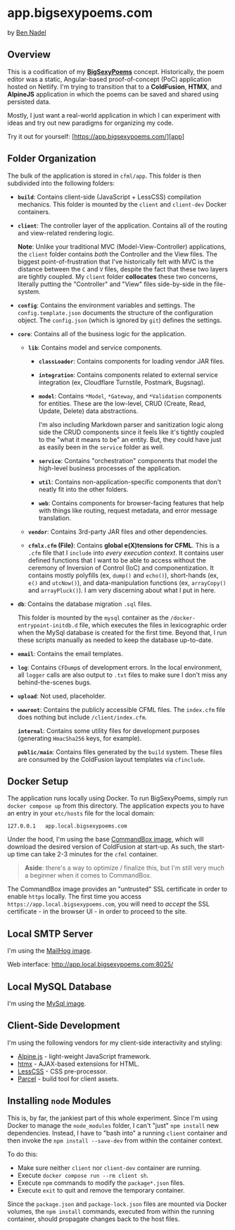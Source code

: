 
# app.bigsexypoems.com

by [Ben Nadel][ben-nadel]


## Overview

This is a codification of my [**BigSexyPoems**][app] concept. Historically, the poem editor was a static, Angular-based proof-of-concept (PoC) application hosted on Netlify. I'm trying to transition that to a **ColdFusion**, **HTMX**, and **AlpineJS** application in which the poems can be saved and shared using persisted data.

Mostly, I just want a real-world application in which I can experiment with ideas and try out new paradigms for organizing my code.

Try it out for yourself: [https://app.bigsexypoems.com/][app]


## Folder Organization

The bulk of the application is stored in `cfml/app`. This folder is then subdivided into the following folders:

* **`build`**: Contains client-side (JavaScript + LessCSS) compilation mechanics. This folder is mounted by the `client` and `client-dev` Docker containers.

* **`client`**: The controller layer of the application. Contains all of the routing and view-related rendering logic.

  **Note**: Unlike your traditional MVC (Model-View-Controller) applications, the `client` folder contains _both_ the Controller and the View files. The biggest point-of-frustration that I've historically felt with MVC is the distance between the `C` and `V` files, despite the fact that these two layers are tightly coupled. My `client` folder **collocates** these two concerns, literally putting the "Controller" and "View" files side-by-side in the file-system.

* **`config`**: Contains the environment variables and settings. The `config.template.json` documents the structure of the configuration object. The `config.json` (which is ignored by `git`) defines the settings.

* **`core`**: Contains all of the business logic for the application.

  * **`lib`**: Contains model and service components.

    * **`classLoader`**: Contains components for loading vendor JAR files.

    * **`integration`**: Contains components related to external service integration (ex, Cloudflare Turnstile, Postmark, Bugsnag).

    * **`model`**: Contains `*Model`, `*Gateway`, and `*Validation` components for entities. These are the low-level, CRUD (Create, Read, Update, Delete) data abstractions.

      I'm also including Markdown parser and sanitization logic along side the CRUD components since it feels like it's tightly coupled to the "what it means to be" an entity. But, they could have just as easily been in the `service` folder as well.

    * **`service`**: Contains "orchestration" components that model the high-level business processes of the application.

    * **`util`**: Contains non-application-specific components that don't neatly fit into the other folders.

    * **`web`**: Contains components for browser-facing features that help with things like routing, request metadata, and error message translation.

  * **`vendor`**: Contains 3rd-party JAR files and other dependencies.

  * **`cfmlx.cfm` (File)**: Contains **global e(X)tensions for CFML**. This is a `.cfm` file that I `include` into _every execution context_. It contains user defined functions that I want to be able to access without the ceremony of Inversion of Control (IoC) and componentization. It contains mostly polyfills (ex, `dump()` and `echo()`), short-hands (ex, `e()` and `utcNow()`), and data-manipulation functions (ex, `arrayCopy()` and `arrayPluck()`). I am very discerning about what I put in here.

* **`db`**: Contains the database migration `.sql` files.

  This folder is mounted by the `mysql` container as the `/docker-entrypoint-initdb.d` file, which executes the files in lexicographic order when the MySql database is created for the first time. Beyond that, I run these scripts manually as needed to keep the database up-to-date.

* **`email`**: Contains the email templates.

* **`log`**: Contains `CFDump`s of development errors. In the local environment, all `logger` calls are also output to `.txt` files to make sure I don't miss any behind-the-scenes bugs.

* **`upload`**: Not used, placeholder.

* **`wwwroot`**: Contains the publicly accessible CFML files. The `index.cfm` file does nothing but include `/client/index.cfm`.

  **`internal`**: Contains some utility files for development purposes (generating `HmacSha256` keys, for example).

  **`public/main`**: Contains files generated by the `build` system. These files are consumed by the ColdFusion layout templates via `cfinclude`.

## Docker Setup

The application runs locally using Docker. To run BigSexyPoems, simply run `docker compose up` from this directory. The application expects you to have an entry in your `etc/hosts` file for the local domain:

```hosts
127.0.0.1	app.local.bigsexypoems.com
```

Under the hood, I'm using the base [CommandBox image][commandbox-image], which will download the desired version of ColdFusion at start-up. As such, the start-up time can take 2-3 minutes for the `cfml` container.

> **Aside**: there's a way to optimize / finalize this, but I'm still very much a beginner when it comes to CommandBox.

The CommandBox image provides an "untrusted" SSL certificate in order to enable `https` locally. The first time you access `https://app.local.bigsexypoems.com`, you will need to _accept_ the SSL certificate - in the browser UI - in order to proceed to the site.


## Local SMTP Server

I'm using the [MailHog image][mailhog-image].

Web interface: http://app.local.bigsexypoems.com:8025/


## Local MySQL Database

I'm using the [MySql image][mysql-image].


## Client-Side Development

I'm using the following vendors for my client-side interactivity and styling:

* [Alpine.js][alpinejs] - light-weight JavaScript framework.
* [htmx][htmx] - AJAX-based extensions for HTML.
* [LessCSS][lesscss] - CSS pre-processor.
* [Parcel][parcel] - build tool for client assets.


## Installing `node` Modules

This is, by far, the jankiest part of this whole experiment. Since I'm using Docker to manage the `node_modules` folder, I can't "just" `npm install` new dependencies. Instead, I have to "bash into" a running `client` container and then invoke the `npm install --save-dev` from within the container context.

To do this:

* Make sure neither `client` nor `client-dev` container are running.
* Execute `docker compose run --rm client sh`.
* Execute `npm` commands to modify the `package*.json` files.
* Execute `exit` to quit and remove the temporary container.

Since the `package.json` and `package-lock.json` files are mounted via Docker volumes, the `npm install` commands, executed from within the running container, should propagate changes back to the host files.


[alpinejs]: https://alpinejs.dev/

[app]: https://app.bigsexypoems.com/

[ben-nadel]: https://www.bennadel.com/

[commandbox-image]: https://hub.docker.com/r/ortussolutions/commandbox/

[htmx]: https://htmx.org/

[lesscss]: https://lesscss.org/

[mailhog-image]: https://hub.docker.com/r/mailhog/mailhog/

[mysql-image]: https://hub.docker.com/_/mysql

[parcel]: https://parceljs.org/
